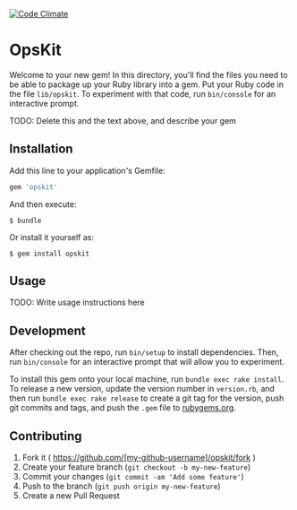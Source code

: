 [![Code Climate](https://codeclimate.com/github/ClikeX/opskit/badges/gpa.svg)](https://codeclimate.com/github/ClikeX/opskit)

OpsKit
======

Welcome to your new gem! In this directory, you'll find the files you need to be able to package up your Ruby library into a gem. Put your Ruby code in the file `lib/opskit`. To experiment with that code, run `bin/console` for an interactive prompt.

TODO: Delete this and the text above, and describe your gem

Installation
------------

Add this line to your application's Gemfile:

```ruby
gem 'opskit'
```

And then execute:

```
$ bundle
```

Or install it yourself as:

```
$ gem install opskit
```

Usage
-----

TODO: Write usage instructions here

Development
-----------

After checking out the repo, run `bin/setup` to install dependencies. Then, run `bin/console` for an interactive prompt that will allow you to experiment.

To install this gem onto your local machine, run `bundle exec rake install`. To release a new version, update the version number in `version.rb`, and then run `bundle exec rake release` to create a git tag for the version, push git commits and tags, and push the `.gem` file to [rubygems.org](https://rubygems.org).

Contributing
------------

1.	Fork it ( https://github.com/[my-github-username]/opskit/fork )
2.	Create your feature branch (`git checkout -b my-new-feature`\)
3.	Commit your changes (`git commit -am 'Add some feature'`\)
4.	Push to the branch (`git push origin my-new-feature`\)
5.	Create a new Pull Request
